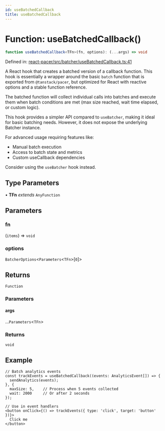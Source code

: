```yaml
---
id: useBatchedCallback
title: useBatchedCallback
---
```


<!-- DO NOT EDIT: this page is autogenerated from the type comments -->

# Function: useBatchedCallback()

```ts
function useBatchedCallback<TFn>(fn, options): (...args) => void
```

Defined in: [react-pacer/src/batcher/useBatchedCallback.ts:41](https://github.com/TanStack/pacer/blob/main/packages/react-pacer/src/batcher/useBatchedCallback.ts#L41)

A React hook that creates a batched version of a callback function.
This hook is essentially a wrapper around the basic `batch` function
that is exported from `@tanstack/pacer`,
but optimized for React with reactive options and a stable function reference.

The batched function will collect individual calls into batches and execute them
when batch conditions are met (max size reached, wait time elapsed, or custom logic).

This hook provides a simpler API compared to `useBatcher`, making it ideal for basic
batching needs. However, it does not expose the underlying Batcher instance.

For advanced usage requiring features like:
- Manual batch execution
- Access to batch state and metrics
- Custom useCallback dependencies

Consider using the `useBatcher` hook instead.

## Type Parameters

• **TFn** *extends* `AnyFunction`

## Parameters

### fn

(`items`) => `void`

### options

`BatcherOptions`\<`Parameters`\<`TFn`\>\[`0`\]\>

## Returns

`Function`

### Parameters

#### args

...`Parameters`\<`TFn`\>

### Returns

`void`

## Example

```tsx
// Batch analytics events
const trackEvents = useBatchedCallback((events: AnalyticsEvent[]) => {
  sendAnalytics(events);
}, {
  maxSize: 5,    // Process when 5 events collected
  wait: 2000     // Or after 2 seconds
});

// Use in event handlers
<button onClick={() => trackEvents({ type: 'click', target: 'button' })}>
  Click me
</button>
```
